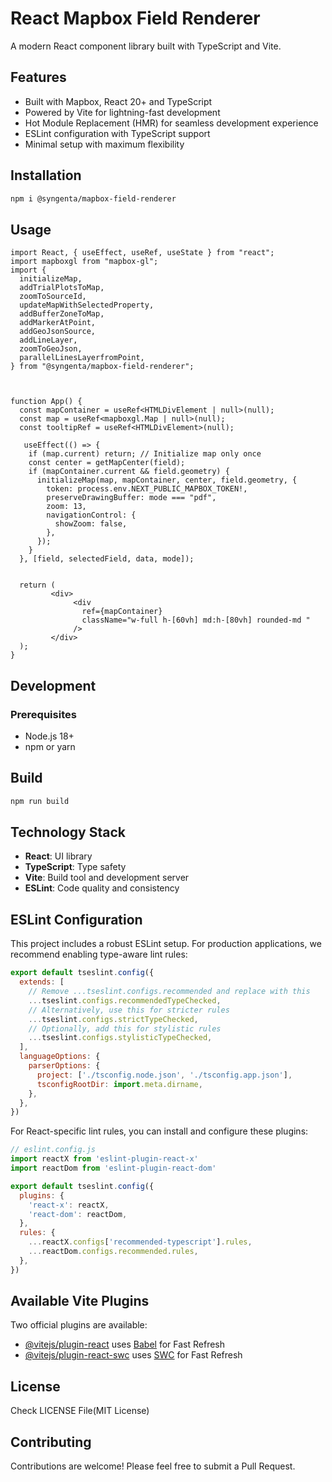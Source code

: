 # React Mapbox Field Renderer

A modern React component library built with TypeScript and Vite.

## Features

- Built with Mapbox, React 20+ and TypeScript
- Powered by Vite for lightning-fast development
- Hot Module Replacement (HMR) for seamless development experience
- ESLint configuration with TypeScript support
- Minimal setup with maximum flexibility

## Installation

```bash
npm i @syngenta/mapbox-field-renderer
```

## Usage

```tsx
import React, { useEffect, useRef, useState } from "react";
import mapboxgl from "mapbox-gl";
import {
  initializeMap,
  addTrialPlotsToMap,
  zoomToSourceId,
  updateMapWithSelectedProperty,
  addBufferZoneToMap,
  addMarkerAtPoint,
  addGeoJsonSource,
  addLineLayer,
  zoomToGeoJson,
  parallelLinesLayerfromPoint,
} from "@syngenta/mapbox-field-renderer";

 

function App() {
  const mapContainer = useRef<HTMLDivElement | null>(null);
  const map = useRef<mapboxgl.Map | null>(null);
  const tooltipRef = useRef<HTMLDivElement>(null);

   useEffect(() => {
    if (map.current) return; // Initialize map only once
    const center = getMapCenter(field);
    if (mapContainer.current && field.geometry) {
      initializeMap(map, mapContainer, center, field.geometry, {
        token: process.env.NEXT_PUBLIC_MAPBOX_TOKEN!,
        preserveDrawingBuffer: mode === "pdf",
        zoom: 13,
        navigationControl: {
          showZoom: false,
        },
      });
    }
  }, [field, selectedField, data, mode]);


  return (
         <div>
              <div
                ref={mapContainer}
                className="w-full h-[60vh] md:h-[80vh] rounded-md "
              />
         </div>
  );
}
```

## Development

### Prerequisites

- Node.js 18+
- npm or yarn

## Build

```bash
npm run build
```

## Technology Stack

- **React**: UI library
- **TypeScript**: Type safety
- **Vite**: Build tool and development server
- **ESLint**: Code quality and consistency

## ESLint Configuration

This project includes a robust ESLint setup. For production applications, we recommend enabling type-aware lint rules:

```js
export default tseslint.config({
  extends: [
    // Remove ...tseslint.configs.recommended and replace with this
    ...tseslint.configs.recommendedTypeChecked,
    // Alternatively, use this for stricter rules
    ...tseslint.configs.strictTypeChecked,
    // Optionally, add this for stylistic rules
    ...tseslint.configs.stylisticTypeChecked,
  ],
  languageOptions: {
    parserOptions: {
      project: ['./tsconfig.node.json', './tsconfig.app.json'],
      tsconfigRootDir: import.meta.dirname,
    },
  },
})
```

For React-specific lint rules, you can install and configure these plugins:

```js
// eslint.config.js
import reactX from 'eslint-plugin-react-x'
import reactDom from 'eslint-plugin-react-dom'

export default tseslint.config({
  plugins: {
    'react-x': reactX,
    'react-dom': reactDom,
  },
  rules: {
    ...reactX.configs['recommended-typescript'].rules,
    ...reactDom.configs.recommended.rules,
  },
})
```

## Available Vite Plugins

Two official plugins are available:
- [@vitejs/plugin-react](https://github.com/vitejs/vite-plugin-react/blob/main/packages/plugin-react/README.md) uses [Babel](https://babeljs.io/) for Fast Refresh
- [@vitejs/plugin-react-swc](https://github.com/vitejs/vite-plugin-react-swc) uses [SWC](https://swc.rs/) for Fast Refresh

## License
Check LICENSE File(MIT License)

## Contributing

Contributions are welcome! Please feel free to submit a Pull Request.
